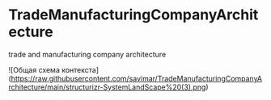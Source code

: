 # TradeManufacturingCompanyArchitecture
trade and manufacturing company architecture

![Общая схема контекста] (https://raw.githubusercontent.com/savimar/TradeManufacturingCompanyArchitecture/main/structurizr-SystemLandScape%20(3).png)
